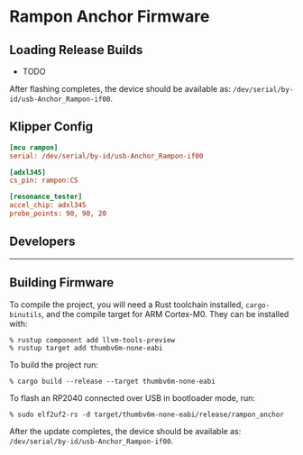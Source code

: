 # Rampon Anchor Firmware

## Loading Release Builds

- TODO

After flashing completes, the device should be available as:
`/dev/serial/by-id/usb-Anchor_Rampon-if00`.

## Klipper Config

```ini
[mcu rampon]
serial: /dev/serial/by-id/usb-Anchor_Rampon-if00

[adxl345]
cs_pin: rampon:CS

[resonance_tester]
accel_chip: adxl345
probe_points: 90, 90, 20
```

## Developers

---

## Building Firmware

To compile the project, you will need a Rust toolchain installed, `cargo-binutils`, and the compile target for ARM Cortex-M0. They can be installed with:

```
% rustup component add llvm-tools-preview
% rustup target add thumbv6m-none-eabi
```

To build the project run:

```
% cargo build --release --target thumbv6m-none-eabi
```

To flash an RP2040 connected over USB in bootloader mode, run:

```
% sudo elf2uf2-rs -d target/thumbv6m-none-eabi/release/rampon_anchor
```

After the update completes, the device should be available as:
`/dev/serial/by-id/usb-Anchor_Rampon-if00`.
